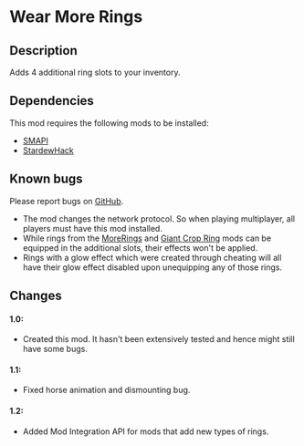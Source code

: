 # Wear More Rings

## Description
Adds 4 additional ring slots to your inventory.

## Dependencies
This mod requires the following mods to be installed:

* [SMAPI](https://www.nexusmods.com/stardewvalley/mods/2400)
* [StardewHack](https://www.nexusmods.com/stardewvalley/mods/3213)

## Known bugs
Please report bugs on [GitHub](https://github.com/bcmpinc/StardewHack/issues).

* The mod changes the network protocol. So when playing multiplayer, all players must have this mod installed.
* While rings from the [MoreRings](https://www.nexusmods.com/stardewvalley/mods/2054) and [Giant Crop Ring](https://www.nexusmods.com/stardewvalley/mods/1182) mods can be equipped in the additional slots, their effects won't be applied.
* Rings with a glow effect which were created through cheating will all have their glow effect disabled upon unequipping any of those rings.

## Changes
#### 1.0:
* Created this mod. It hasn't been extensively tested and hence might still have some bugs.

#### 1.1:
* Fixed horse animation and dismounting bug.

#### 1.2:
* Added Mod Integration API for mods that add new types of rings.
